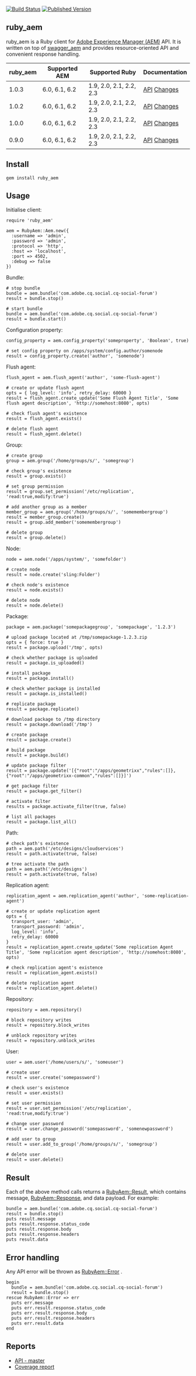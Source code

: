 [![Build Status](https://img.shields.io/travis/shinesolutions/ruby_aem.svg)](http://travis-ci.org/shinesolutions/ruby_aem)
[![Published Version](https://badge.fury.io/rb/ruby_aem.svg)](https://rubygems.org/gems/ruby_aem)

ruby_aem
--------

ruby_aem is a Ruby client for [Adobe Experience Manager (AEM)](http://www.adobe.com/au/marketing-cloud/enterprise-content-management.html) API.
It is written on top of [swagger_aem](https://github.com/shinesolutions/swagger-aem/blob/master/ruby/README.md) and provides resource-oriented API and convenient response handling.

| ruby_aem | Supported AEM          | Supported Ruby          | Documentation                                                                                                                                            |
|----------|------------------------|-------------------------|----------------------------------------------------------------------------------------------------------------------------------------------------------|
| 1.0.3    | 6.0, 6.1, 6.2          | 1.9, 2.0, 2.1, 2.2, 2.3 | [API](https://shinesolutions.github.io/ruby_aem/api/1.0.3/index.html) [Changes](https://github.com/shinesolutions/ruby_aem/blob/master/CHANGELOG.md#103) |
| 1.0.2    | 6.0, 6.1, 6.2          | 1.9, 2.0, 2.1, 2.2, 2.3 | [API](https://shinesolutions.github.io/ruby_aem/api/1.0.2/index.html) [Changes](https://github.com/shinesolutions/ruby_aem/blob/master/CHANGELOG.md#102) |
| 1.0.0    | 6.0, 6.1, 6.2          | 1.9, 2.0, 2.1, 2.2, 2.3 | [API](https://shinesolutions.github.io/ruby_aem/api/1.0.0/index.html) [Changes](https://github.com/shinesolutions/ruby_aem/blob/master/CHANGELOG.md#100) |
| 0.9.0    | 6.0, 6.1, 6.2          | 1.9, 2.0, 2.1, 2.2, 2.3 | [API](https://shinesolutions.github.io/ruby_aem/api/0.9.0/index.html) [Changes](https://github.com/shinesolutions/ruby_aem/blob/master/CHANGELOG.md#090) |

Install
-------

    gem install ruby_aem

Usage
-----

Initialise client:

    require 'ruby_aem'

    aem = RubyAem::Aem.new({
      :username => 'admin',
      :password => 'admin',
      :protocol => 'http',
      :host => 'localhost',
      :port => 4502,
      :debug => false
    })

Bundle:

    # stop bundle
    bundle = aem.bundle('com.adobe.cq.social.cq-social-forum')
    result = bundle.stop()

    # start bundle
    bundle = aem.bundle('com.adobe.cq.social.cq-social-forum')
    result = bundle.start()

Configuration property:

    config_property = aem.config_property('someproperty', 'Boolean', true)

    # set config property on /apps/system/config.author/somenode
    result = config_property.create('author', 'somenode')

Flush agent:

    flush_agent = aem.flush_agent('author', 'some-flush-agent')

    # create or update flush agent
    opts = { log_level: 'info', retry_delay: 60000 }
    result = flush_agent.create_update('Some Flush Agent Title', 'Some flush agent description', 'http://somehost:8080', opts)

    # check flush agent's existence
    result = flush_agent.exists()

    # delete flush agent
    result = flush_agent.delete()

Group:

    # create group
    group = aem.group('/home/groups/s/', 'somegroup')

    # check group's existence
    result = group.exists()

    # set group permission
    result = group.set_permission('/etc/replication', 'read:true,modify:true')

    # add another group as a member
    member_group = aem.group('/home/groups/s/', 'somemembergroup')
    result = member_group.create()
    result = group.add_member('somemembergroup')

    # delete group
    result = group.delete()

Node:

    node = aem.node('/apps/system/', 'somefolder')

    # create node
    result = node.create('sling:Folder')

    # check node's existence
    result = node.exists()

    # delete node
    result = node.delete()

Package:

    package = aem.package('somepackagegroup', 'somepackage', '1.2.3')

    # upload package located at /tmp/somepackage-1.2.3.zip
    opts = { force: true }
    result = package.upload('/tmp', opts)

    # check whether package is uploaded
    result = package.is_uploaded()

    # install package
    result = package.install()

    # check whether package is installed
    result = package.is_installed()

    # replicate package
    result = package.replicate()

    # download package to /tmp directory
    result = package.download('/tmp')

    # create package
    result = package.create()

    # build package
    result = package.build()

    # update package filter
    result = package.update('[{"root":"/apps/geometrixx","rules":[]},{"root":"/apps/geometrixx-common","rules":[]}]')

    # get package filter
    result = package.get_filter()

    # activate filter
    results = package.activate_filter(true, false)

    # list all packages
    result = package.list_all()

Path:

    # check path's existence
    path = aem.path('/etc/designs/cloudservices')
    result = path.activate(true, false)

    # tree activate the path
    path = aem.path('/etc/designs')
    result = path.activate(true, false)

Replication agent:

    replication_agent = aem.replication_agent('author', 'some-replication-agent')

    # create or update replication agent
    opts = {
      transport_user: 'admin',
      transport_password: 'admin',
      log_level: 'info',
      retry_delay: 60000
    }
    result = replication_agent.create_update('Some replication Agent Title', 'Some replication agent description', 'http://somehost:8080', opts)

    # check replication agent's existence
    result = replication_agent.exists()

    # delete replication agent
    result = replication_agent.delete()

Repository:

    repository = aem.repository()

    # block repository writes
    result = repository.block_writes

    # unblock repository writes
    result = repository.unblock_writes

User:

    user = aem.user('/home/users/s/', 'someuser')

    # create user
    result = user.create('somepassword')

    # check user's existence
    result = user.exists()

    # set user permission
    result = user.set_permission('/etc/replication', 'read:true,modify:true')

    # change user password
    result = user.change_password('somepassword', 'somenewpassword')

    # add user to group
    result = user.add_to_group('/home/groups/s/', 'somegroup')

    # delete user
    result = user.delete()

Result
------

Each of the above method calls returns a [RubyAem::Result](https://shinesolutions.github.io/ruby_aem/api/master/RubyAem/Result.html), which contains message, [RubyAem::Response](https://shinesolutions.github.io/ruby_aem/api/master/RubyAem/Response.html), and data payload. For example:

    bundle = aem.bundle('com.adobe.cq.social.cq-social-forum')
    result = bundle.stop()
    puts result.message
    puts result.response.status_code
    puts result.response.body
    puts result.response.headers
    puts result.data

Error handling
--------------

Any API error will be thrown as [RubyAem::Error](https://shinesolutions.github.io/ruby_aem/api/master/RubyAem/Error.html) .

    begin
      bundle = aem.bundle('com.adobe.cq.social.cq-social-forum')
      result = bundle.stop()
    rescue RubyAem::Error => err
      puts err.message
      puts err.result.response.status_code
      puts err.result.response.body
      puts err.result.response.headers
      puts err.result.data
    end

Reports
-------

* [API - master](https://shinesolutions.github.io/ruby_aem/api/master/index.html)
* [Coverage report](https://shinesolutions.github.io/ruby_aem/coverage/index.html)
